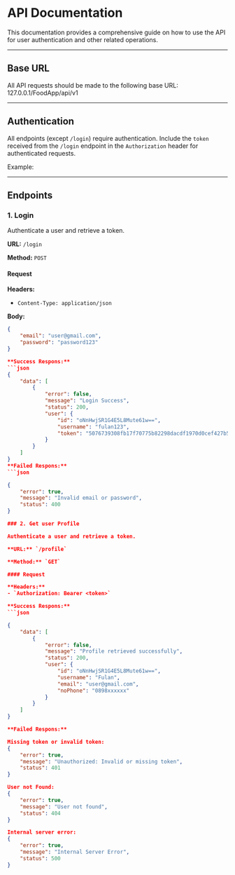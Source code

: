 # API Documentation

This documentation provides a comprehensive guide on how to use the API for user authentication and other related operations.

---

## Base URL

All API requests should be made to the following base URL:
127.0.0.1/FoodApp/api/v1

---

## Authentication

All endpoints (except `/login`) require authentication. Include the `token` received from the `/login` endpoint in the `Authorization` header for authenticated requests.

Example:


---

## Endpoints

### 1. Login

Authenticate a user and retrieve a token.

**URL:** `/login`

**Method:** `POST`

#### Request

**Headers:**
- `Content-Type: application/json`

**Body:**
```json
{
    "email": "user@gmail.com",
    "password": "password123"
}

**Success Respons:**
```json
{
    "data": [
        {
            "error": false,
            "message": "Login Success",
            "status": 200,
            "user": {
                "id": "oNnHwjSR1G4E5L8Mute61w==",
                "username": "fulan123",
                "token": "5076739308fb17f70775b82298dacdf1970d0cef427b5d5fd742142984b1e840"
            }
        }
    ]
}
**Failed Respons:**
```json

{
    "error": true,
    "message": "Invalid email or password",
    "status": 400
}

### 2. Get user Profile

Authenticate a user and retrieve a token.

**URL:** `/profile`

**Method:** `GET`

#### Request

**Headers:**
- `Authorization: Bearer <token>`

**Success Respons:**
```json

{
    "data": [
        {
            "error": false,
            "message": "Profile retrieved successfully",
            "status": 200,
            "user": {
                "id": "oNnHwjSR1G4E5L8Mute61w==",
                "username": "Fulan",
                "email": "user@gmail.com",
                "noPhone": "0898xxxxxx"
            }
        }
    ]
}

**Failed Respons:**

Missing token or invalid token:
{
    "error": true,
    "message": "Unauthorized: Invalid or missing token",
    "status": 401
}

User not Found:
{
    "error": true,
    "message": "User not found",
    "status": 404
}

Internal server error:
{
    "error": true,
    "message": "Internal Server Error",
    "status": 500
}


